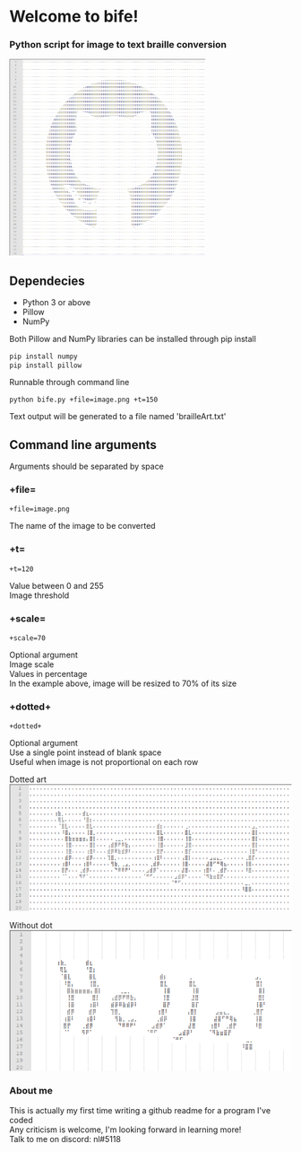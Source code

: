 # Welcome to bife!
### Python script for image to text braille conversion
<img src="https://github.com/SupNL/bife/blob/master/images/example_logo_art.png" width="350" height="350" />

## Dependecies
- Python 3 or above
- Pillow
- NumPy

Both Pillow and NumPy libraries can be installed through pip install
```
pip install numpy
pip install pillow
```

Runnable through command line
```
python bife.py +file=image.png +t=150
```
Text output will be generated to a file named 'brailleArt.txt'

## Command line arguments
Arguments should be separated by space

### +file=
```
+file=image.png
```
The name of the image to be converted

### +t=
```
+t=120
```
Value between 0 and 255<br/>
Image threshold

### +scale=
```
+scale=70
```
Optional argument<br/>
Image scale<br/>
Values in percentage<br/>
In the example above, image will be resized to 70% of its size<br/>

### +dotted+
```
+dotted+
```
Optional argument<br/>
Use a single point instead of blank space<br/>
Useful when image is not proportional on each row

Dotted art<br/>
![Dotted](https://github.com/SupNL/bife/blob/master/images/dotted.png)

Without dot<br/>
![Non-Dotted](https://github.com/SupNL/bife/blob/master/images/non_dotted.png)

### About me
This is actually my first time writing a github readme for a program I've coded<br/>
Any criticism is welcome, I'm looking forward in learning more!<br/>
Talk to me on discord: nl#5118
